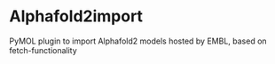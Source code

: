 # Alphafold2import
PyMOL plugin to import Alphafold2 models hosted by EMBL, based on fetch-functionality
